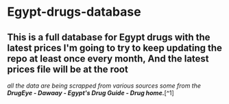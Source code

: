 # Egypt-drugs-database
**This is a full database for Egypt drugs with the latest prices**
I'm going to try to keep updating the repo at least once every month, And the latest prices file will be at the root
---


_all the data are being scrapped from various sources some from the **DrugEye - Dawaay - Egypt's Drug Guide - Drug home.**_[^1]

